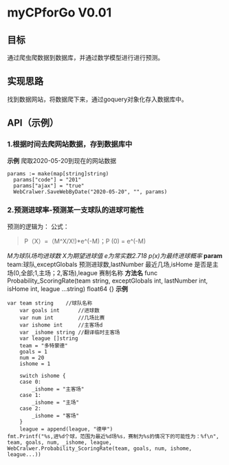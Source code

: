 # myCPforGo V0.01
## 目标
通过爬虫爬数据到数据库，并通过数学模型进行进行预测。
## 实现思路
找到数据网站，将数据爬下来，通过goquery对象化存入数据库中。
## API（示例）
### 1.根据时间去爬网站数据，存到数据库中

**示例**
爬取2020-05-20到现在的网站数据
   ```
   params := make(map[string]string)
	 params["code"] = "201"
	 params["ajax"] = "true"
	 WebCralwer.SaveWebByDate("2020-05-20", "", params)
  ```
### 2.预测进球率-预测某一支球队的进球可能性

预测的逻辑为：	
公式：
>P（X）=（M^X/X!)*e^(-M)；P (0) = e^(-M)

*M为球队场均进球数
X为期望进球值
e为常实数2.718
p(x)为最终进球概率*
**param**
team:球队,exceptGlobals 预测进球数,lastNumber 最近几场,isHome 是否是主场(0,全部;1,主场；2,客场),league 赛制名称
**方法名**
func Probability_ScoringRate(team string, exceptGlobals int, lastNumber int, isHome int, league ...string) float64 {}
**示例**
```
var team string    //球队名称
	var goals int      //进球数
	var num int        //几场比赛
	var ishome int     //主客场d
	var _ishome string //翻译临时主客场
	var league []string
	team = "多特蒙德"
	goals = 1
	num = 20
	ishome = 1

	switch ishome {
	case 0:
		_ishome = "主客场"
	case 1:
		_ishome = "主场"
	case 2:
		_ishome = "客场"
	}
	league = append(league, "德甲")
fmt.Printf("%s,进%d个球，范围为最近%d场%s，赛制为%s的情况下的可能性为：%f\n", team, goals, num, _ishome, league, WebCralwer.Probability_ScoringRate(team, goals, num, ishome, league...))
```

